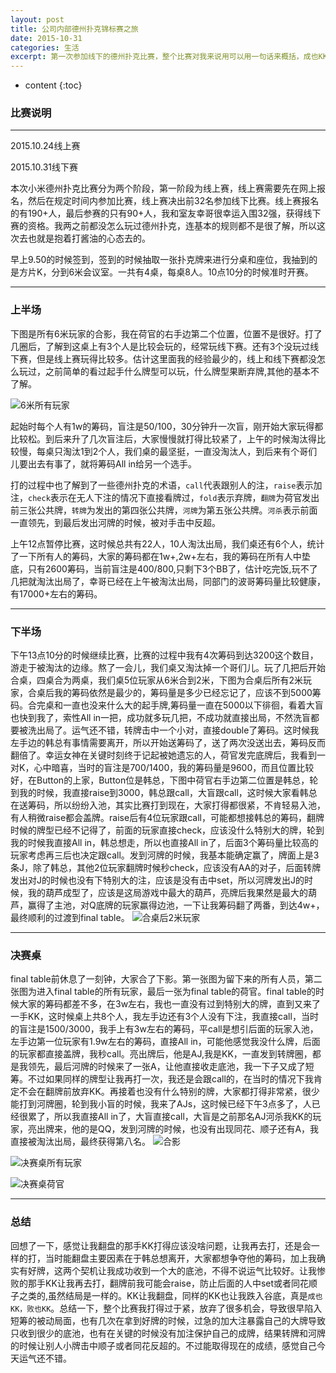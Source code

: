 ```yaml
---
layout: post
title: 公司内部德州扑克锦标赛之旅
date: 2015-10-31
categories: 生活
excerpt: 第一次参加线下的德州扑克比赛，整个比赛对我来说用可以用一句话来概括，成也KK，败也KK。
---
```


* content
{:toc}

### 比赛说明

---

2015.10.24线上赛

2015.10.31线下赛

本次小米德州扑克比赛分为两个阶段，第一阶段为线上赛，线上赛需要先在网上报名，然后在规定时间内参加比赛，线上赛决出前32名参加线下比赛。线上赛报名的有190+人，最后参赛的只有90+人，我和室友幸哥很幸运入围32强，获得线下赛的资格。我两之前都没怎么玩过德州扑克，连基本的规则都不是很了解，所以这次去也就是抱着打酱油的心态去的。

早上9.50的时候签到，签到的时候抽取一张扑克牌来进行分桌和座位，我抽到的是方片K，分到6米会议室。一共有4桌，每桌8人。10点10分的时候准时开赛。

---

### 上半场

下图是所有6米玩家的合影，我在荷官的右手边第二个位置，位置不是很好。打了几圈后，了解到这桌上有3个人是比较会玩的，经常玩线下赛。还有3个没玩过线下赛，但是线上赛玩得比较多。估计这里面我的经验最少的，线上和线下赛都没怎么玩过，之前简单的看过起手什么牌型可以玩，什么牌型果断弃牌,其他的基本不了解。

![6米所有玩家](http://7xntab.com1.z0.glb.clouddn.com/entertainment/mi_3rd_texas_6room_all.JPG "6米所有玩家")

起始时每个人有1w的筹码，盲注是50/100，30分钟升一次盲，刚开始大家玩得都比较松。到后来升了几次盲注后，大家慢慢就打得比较紧了，上午的时候淘汰得比较慢，每桌只淘汰1到2个人，我们桌的最坚挺，一直没淘汰人，到后来有个哥们儿要出去有事了，就将筹码All in给另一个选手。

打的过程中也了解到了一些德州扑克的术语，`call`代表跟别人的注，`raise`表示加注，`check`表示在无人下注的情况下直接看牌过，`fold`表示弃牌，`翻牌`为荷官发出前三张公共牌，`转牌`为发出的第四张公共牌，`河牌`为第五张公共牌。`河杀`表示前面一直领先，到最后发出河牌的时候，被对手击中反超。

上午12点暂停比赛，这时候总共有22人，10人淘汰出局，我们桌还有6个人，统计了一下所有人的筹码，大家的筹码都在1w+,2w+左右，我的筹码在所有人中垫底，只有2600筹码，当前盲注是400/800,只剩下3个BB了，估计吃完饭,玩不了几把就淘汰出局了，幸哥已经在上午被淘汰出局，同部门的波哥筹码量比较健康，有17000+左右的筹码。

---

### 下半场

下午13点10分的时候继续比赛，比赛的过程中我有4次筹码到达3200这个数目，游走于被淘汰的边缘。熬了一会儿，我们桌又淘汰掉一个哥们儿。玩了几把后开始合桌，四桌合为两桌，我们桌5位玩家从6米合到2米，下图为合桌后所有2米玩家，合桌后我的筹码依然是最少的，筹码量是多少已经忘记了，应该不到5000筹码。合完桌和一直也没来什么大的起手牌,筹码量一直在5000以下徘徊，看着大盲也快到我了，索性All in一把，成功就多玩几把，不成功就直接出局，不然洗盲都要被洗出局了。运气还不错，转牌击中一个小对，直接double了筹码。这时候我左手边的韩总有事情需要离开，所以开始送筹码了，送了两次没送出去，筹码反而翻倍了。幸运女神在关键时刻终于记起被她遗忘的人，荷官发完底牌后，我看到一对K，心中暗喜，当时的盲注是700/1400，我的筹码量是9600，而且位置比较好，在Button的上家，Button位是韩总，下图中荷官右手边第二位置是韩总，轮到我的时候，我直接raise到3000，韩总跟call，大盲跟call，这时候大家看韩总在送筹码，所以纷纷入池，其实比赛打到现在，大家打得都很紧，不肯轻易入池，有人稍微raise都会盖牌。raise后有4位玩家跟call，可能都想接韩总的筹码，翻牌时候的牌型已经不记得了，前面的玩家直接check，应该没什么特别大的牌，轮到我的时候我直接All in，韩总想走，所以也直接All in了，后面3个筹码量比较高的玩家考虑再三后也决定跟call。发到河牌的时候，我基本能确定赢了，牌面上是3条J，除了韩总，其他2位玩家翻牌时候秒check，应该没有AA的对子，后面转牌发出对J的时候也没有下特别大的注，应该是没有击中set，所以河牌发出J的时候，我的葫芦成型了，应该是这局游戏中最大的葫芦，亮牌后我果然是最大的葫芦，赢得了主池，对Q底牌的玩家赢得边池，一下让我筹码翻了两番，到达4w+，最终顺利的过渡到final table。
![合桌后2米玩家](http://7xntab.com1.z0.glb.clouddn.com/entertainment/mi_3rd_texas_2room_all.JPG "合桌后2米所有玩家")

---

### 决赛桌

final table前休息了一刻钟，大家合了下影。第一张图为留下来的所有人员，第二张图为进入final table的所有玩家，最后一张为final table的荷官。final table的时候大家的筹码都差不多，在3w左右，我也一直没有过到特别大的牌，直到又来了一手KK，这时候桌上共8个人，我左手边还有3个人没有下注，我直接call，当时的盲注是1500/3000，我手上有3w左右的筹码，平call是想引后面的玩家入池，左手边第一位玩家有1.9w左右的筹码，直接All in，可能他感觉我没什么牌，后面的玩家都直接盖牌，我秒call。亮出牌后，他是AJ,我是KK，一直发到转牌圈，都是我领先，最后河牌的时候来了一张A，让他直接收走底池，我一下子又成了短筹。不过如果同样的牌型让我再打一次，我还是会跟call的，在当时的情况下我肯定不会在翻牌前放弃KK。再接着也没有什么特别的牌，大家都打得非常紧，很少能打到河牌圈，轮到我小盲的时候，我来了AJs，这时候已经下午3点多了，人已经很累了，所以我直接All in了，大盲直接call，大盲是之前那名AJ河杀我KK的玩家，亮出牌来，他的是QQ，发到河牌的时候，也没有出现同花、顺子还有A，我直接被淘汰出局，最终获得第八名。
![合影](http://7xntab.com1.z0.glb.clouddn.com/entertainment/mi_3rd_texas_all.JPG "决赛桌前所有人合影")

![决赛桌所有玩家](http://7xntab.com1.z0.glb.clouddn.com/entertainment/mi_3rd_texas_final_table_all.JPG "决赛桌所有玩家")

![决赛桌荷官](http://7xntab.com1.z0.glb.clouddn.com/entertainment/mi_3rd_texas_final_table_dealer.JPG "决赛桌荷官")

---

### 总结

回想了一下，感觉让我翻盘的那手KK打得应该没啥问题，让我再去打，还是会一样的打，当时能翻盘主要因素在于韩总想离开，大家都想争夺他的筹码，加上我确实有好牌，这两个契机让我成功收到一个大的底池，不得不说运气比较好。让我惨败的那手KK让我再去打，翻牌前我可能会raise，防止后面的人中set或者同花顺子之类的,虽然结局是一样的。KK让我翻盘，同样的KK也让我跌入谷底，真是`成也KK，败也KK`。总结一下，整个比赛我打得过于紧，放弃了很多机会，导致很早陷入短筹的被动局面，也有几次在拿到好牌的时候，过急的加大注暴露自己的大牌导致只收到很少的底池，也有在关键的时候没有加注保护自己的成牌，结果转牌和河牌的时候让别人小牌击中顺子或者同花反超的。不过能取得现在的成绩，感觉自己今天运气还不错。
